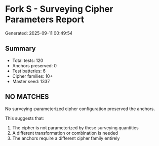 # Fork S - Surveying Cipher Parameters Report

Generated: 2025-09-11 00:49:54

## Summary

- Total tests: 120
- Anchors preserved: 0
- Test batteries: 6
- Cipher families: 10+
- Master seed: 1337

## NO MATCHES

No surveying-parameterized cipher configuration preserved the anchors.

This suggests that:
1. The cipher is not parameterized by these surveying quantities
2. A different transformation or combination is needed
3. The anchors require a different cipher family entirely

